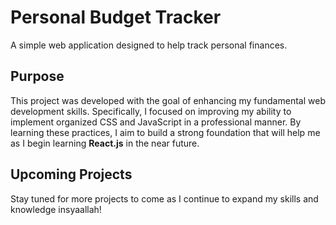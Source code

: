 # Personal Budget Tracker

A simple web application designed to help track personal finances.

## Purpose

This project was developed with the goal of enhancing my fundamental web development skills. Specifically, I focused on improving my ability to implement organized CSS and JavaScript in a professional manner. By learning these practices, I aim to build a strong foundation that will help me as I begin learning **React.js** in the near future.

## Upcoming Projects

Stay tuned for more projects to come as I continue to expand my skills and knowledge insyaallah!
